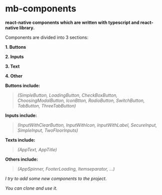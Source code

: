 # mb-components
**react-native components which are written with typescript and react-native library.**

Components are divided into 3 sections:

**1. Buttons**

**2. Inputs**

**3. Text**

**4. Other**

**Buttons include:**

>_(SimpleButton, LoadingButton, CheckBoxButton, ChoosingModalButton, IconBtton, RadioButton, SwitchButton, TabButton, ThreeTabButton)_

**Inputs include:**

>_(InputWithClearButton, InputWithIcon, InputWithLabel, SecureInput, SimpleInput, TwoFloorInputs)_

**Texts include:**

>_(AppText, AppTitle)_

**Others include:**

>_(AppSpinner, FooterLoading, Itemseparator, ...)_

_I try to add some new components to the project._

_You can clone and use it._
